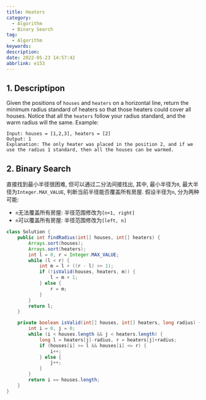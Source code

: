 ```yaml
---
title: Heaters
category:
  - Algorithm
  - Binary Search
tag:
  - Algorithm
keywords:
description:
date: 2022-05-23 14:57:42
abbrlink: e153
---
```


## 1. Descriptipon
Given the positions of `houses` and `heaters` on a horizontal line, return the minimum radius standard of heaters so that those heaters could cover all houses.
Notice that all the `heaters` follow your radius standard, and the warm radius will the same.
Example:
```
Input: houses = [1,2,3], heaters = [2]
Output: 1
Explanation: The only heater was placed in the position 2, and if we use the radius 1 standard, then all the houses can be warmed.
```


## 2. Binary Search
直接找到最小半径很困难, 但可以通过二分法间接找出, 其中, 最小半径为`0`, 最大半径为`Integer.MAX_VALUE`, 判断当前半径能否覆盖所有房屋. 假设半径为`n`, 分为两种可能:
* `n`无法覆盖所有房屋: 半径范围修改为`[n+1, right]`
* `n`可以覆盖所有房屋: 半径范围修改为`[left, n]`

```java
class Solution {
    public int findRadius(int[] houses, int[] heaters) {
        Arrays.sort(houses);
        Arrays.sort(heaters);
        int l = 0, r = Integer.MAX_VALUE;
        while (l < r) {
            int m = l + ((r - l) >> 1);
            if (!isValid(houses, heaters, m)) {
                l = m + 1;
            } else {
                r = m;
            }
        }
        return l;
    }

    private boolean isValid(int[] houses, int[] heaters, long radius) {
        int i = 0, j = 0;
        while (i < houses.length && j < heaters.length) {
            long l = heaters[j]-radius, r = heaters[j]+radius;
            if (houses[i] >= l && houses[i] <= r) {
                i++;
            } else {
                j++;
            }
        }
        return i == houses.length;
    }
}
```
